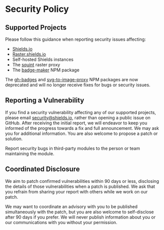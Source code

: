 # Security Policy

## Supported Projects

Please follow this guidance when reporting security issues affecting:

- [Shields.io](https://shields.io)
- [Raster.shields.io](https://raster.shields.io)
- Self-hosted Shields instances
- The [squint](https://github.com/badges/squint) raster proxy
- The [badge-maker](https://www.npmjs.com/package/badge-maker) NPM package

The [gh-badges](https://www.npmjs.com/package/gh-badges) and [svg-to-image-proxy](https://www.npmjs.com/package/svg-to-image-proxy) NPM packages are now deprecated and will no longer receive fixes for bugs or security issues.

## Reporting a Vulnerability

If you find a security vulnerability affecting any of our supported projects, please email [security@shields.io](mailto:security@shields.io), rather than opening a public issue on GitHub. After receiving the initial report, we will endeavor to keep you informed of the progress towards a fix and full announcement. We may ask you for additional information. You are also welcome to propose a patch or solution.

Report security bugs in third-party modules to the person or team maintaining the module.

## Coordinated Disclosure

We aim to patch confirmed vulnerabilities within 90 days or less, disclosing the details of those vulnerabilities when a patch is published. We ask that you refrain from sharing your report with others while we work on our patch.

We may want to coordinate an advisory with you to be published simultaneously with the patch, but you are also welcome to self-disclose after 90 days if you prefer. We will never publish information about you or our communications with you without your permission.
